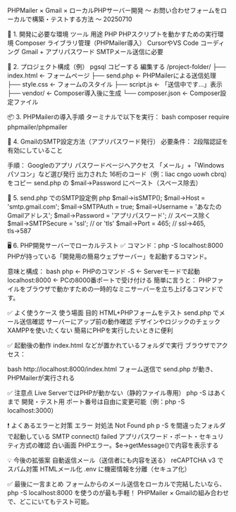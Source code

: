 PHPMailer × Gmail × ローカルPHPサーバー開発
～ お問い合わせフォームをローカルで構築・テストする方法 ～ 20250710

🧱 1. 開発に必要な環境
ツール	用途
PHP	                PHPスクリプトを動かすための実行環境
Composer	        ライブラリ管理（PHPMailer導入）
CursorやVS Code	    コーディング
Gmail + アプリパスワード	SMTPメール送信に必要

📂 2. プロジェクト構成（例）
pgsql
コピーする
編集する
/project-folder/
├── index.html      ← フォームページ
├── send.php        ← PHPMailerによる送信処理
├── style.css       ← フォームのスタイル
├── script.js       ← 「送信中です…」表示
├── vendor/         ← Composer導入後に生成
└── composer.json   ← Composer設定ファイル

📦 3. PHPMailerの導入手順
ターミナルで以下を実行：
bash
composer require phpmailer/phpmailer

🔑 4. GmailのSMTP設定方法（アプリパスワード発行）
必要条件：
2段階認証を有効にしていること

手順：
Googleのアプリ パスワードページへアクセス
「メール」+「Windowsパソコン」など選び発行
出力された 16桁のコード（例：liac cngo uowh cbrq）をコピー
send.php の $mail->Password にペースト（スペース除去）

💌 5. send.php でのSMTP設定例
php
$mail->isSMTP();
$mail->Host       = 'smtp.gmail.com';
$mail->SMTPAuth   = true;
$mail->Username   = 'あなたのGmailアドレス';
$mail->Password   = 'アプリパスワード'; // スペース除く
$mail->SMTPSecure = 'ssl'; // or 'tls'
$mail->Port       = 465;   // ssl→465, tls→587

🖥️ 6. PHP開発サーバーでローカルテスト
✅ コマンド：php -S localhost:8000
PHPが持っている「開発用の簡易ウェブサーバー」を起動するコマンド。

意味と構成：
bash
php       ← PHPのコマンド
-S        ← Serverモードで起動
localhost:8000 ← PCの8000番ポートで受け付ける
簡単に言うと：
PHPファイルをブラウザで動かすための一時的なミニサーバーを立ち上げるコマンドです。

✅ よく使うケース
使う場面	                    目的
HTML+PHPフォームをテスト	    send.php でメール送信確認
サーバーにアップ前の動作確認	 デザインやロジックのチェック
XAMPPを使いたくない	            簡易にPHPを実行したいときに便利

✅ 起動後の動作
index.html などが置かれているフォルダで実行
ブラウザでアクセス：

bash
http://localhost:8000/index.html
フォーム送信で send.php が動き、PHPMailerが実行される

✅ 注意点
Live ServerではPHPが動かない（静的ファイル専用）
php -S はあくまで 開発・テスト用
ポート番号は自由に変更可能（例：php -S localhost:3000）

❗ よくあるエラーと対策
エラー	                    対処法
Not Found	ph          p -S を間違ったフォルダで起動している
SMTP connect() failed	アプリパスワード・ポート・セキュリティ方式の確認
白い画面	             PHPエラー。$e->getMessage()で内容を表示する

💡 今後の拡張案
自動返信メール（送信者にも内容を送る）
reCAPTCHA v3 でスパム対策
HTMLメール化
.env に機密情報を分離（セキュア化）

✅ 最後に一言まとめ
フォームからのメール送信をローカルで完結したいなら、php -S localhost:8000 を使うのが最も手軽！
PHPMailer × Gmailの組み合わせで、どこにいてもテスト可能。